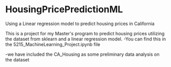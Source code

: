 # HousingPricePredictionML
Using a Linear regression model to predict housing prices in California

This is a project for my Master's program to predict housing prices utilizing the dataset from sklearn  and a linear regression model. 
-You can find this in the 5215_MachineLearning_Project.ipynb file

-we have included the CA_Housing as some preliminary data analysis on the dataset

